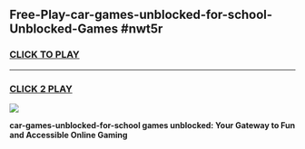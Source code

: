 
## Free-Play-car-games-unblocked-for-school-Unblocked-Games #nwt5r
<h3>
<a href="https://news.freeplayer.one?title=car-games-unblocked-for-school&ref=8M">CLICK TO PLAY</a></h3>
<hr>

<h3>
<a href="https://news.freeplayer.one?title=car-games-unblocked-for-school&ref=8M">CLICK 2 PLAY</a>
  
</h3>

<a href="https://news.freeplayer.one?title=car-games-unblocked-for-school&ref=8M"><img src="https://clearcache.store/games.png"></a>


**car-games-unblocked-for-school games unblocked: Your Gateway to Fun and Accessible Online Gaming**
